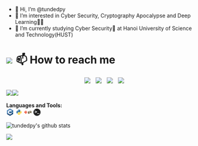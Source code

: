 - 👋 Hi, I’m @tundedpy
- 👀 I’m interested in Cyber Security, Cryptography Apocalypse and Deep Learning🧑‍💻
- 🌱 I’m currently studying Cyber Security🥶 at Hanoi University of Science and Technology(HUST)
<h1 align="left" > <img src="https://media.giphy.com/media/iY8CRBdQXODJSCERIr/giphy.gif" style="margin-right: 10px;">📫 How to reach me </h1>

<p align="center">

 <div align="center"  class="icons-social" style="margin-left: 10px;">
        <a style="margin-left: 10px;"  target="_blank" href="https://www.linkedin.com/in/minhtuan88/",title="Linkedin">
			<img class="animated-gif" src="https://img.icons8.com/color/2x/linkedin-circled--v5.gif"></a>
        <a style="margin-left: 10px;" target="_blank" href="https://www.facebook.com/7uncyb3r53c.88/",title="Facebook">
		<img class="animated-gif" src="https://img.icons8.com/clouds/344/facebook-new.png"></a>
		<a style="margin-left: 10px;" target="_blank" href="https://mail.google.com/mail/u/0/?fs=1&tf=cm&source=mailto&to=trantuan23082003@gmail.com",title="Gmail">
				<img class="animated-gif" src="https://img.icons8.com/color/2x/gmail--v2.gif"></a>
	   <a style="margin-left: 10px;" target="_blank" href="https://www.reddit.com/user/Tuan-2308/",title="Reddit">
					<img class="animated-gif" src="https://img.icons8.com/ios-filled/2x/reddit--v2.gif"></a>
      </div>

</p>


<!---
tundedpy/tundedpy is a ✨ special ✨ repository because its `README.md` (this file) appears on your GitHub profile.
You can click the Preview link to take a look at your changes.
--->
![](https://img.shields.io/badge/Python-%7C-0%2C%2022%2C%20100)![](https://img.shields.io/badge/C++-%7C-yellowgreen)

**Languages and Tools:**   
<code><img height="20" src="https://raw.githubusercontent.com/github/explore/80688e429a7d4ef2fca1e82350fe8e3517d3494d/topics/cpp/cpp.png"></code>
<code><img height="20" src="https://raw.githubusercontent.com/github/explore/80688e429a7d4ef2fca1e82350fe8e3517d3494d/topics/python/python.png"></code>
<code><img height="20" src="https://raw.githubusercontent.com/github/explore/80688e429a7d4ef2fca1e82350fe8e3517d3494d/topics/git/git.png"></code>
<code><img height="20" src="https://raw.githubusercontent.com/github/explore/80688e429a7d4ef2fca1e82350fe8e3517d3494d/topics/terminal/terminal.png"></code>




![tundedpy's github stats](https://github-readme-stats.vercel.app/api?username=tundedpy&show_icons=true&theme=radical)


![](https://github-readme-stats.vercel.app/api/top-langs/?username=tundedpy&theme=radical&hide_border=false&include_all_commits=false&count_private=false&layout=compact)

